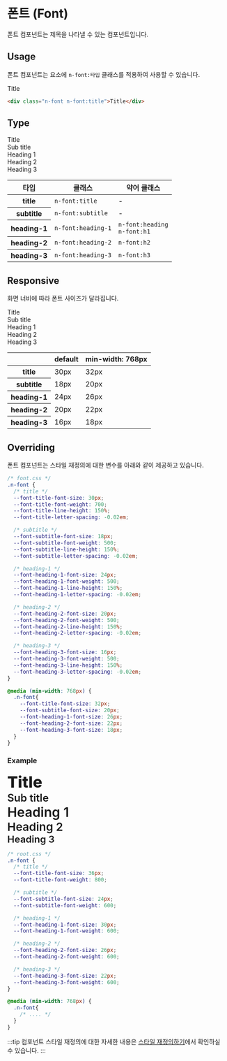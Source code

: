 <script setup>
</script>

# 폰트 (Font)

폰트 컴포넌트는 제목을 나타낼 수 있는 컴포넌트입니다.

<QuickLinks :componentName="'Font'"/>

## Usage

폰트 컴포넌트는 요소에 `n-font:타입` 클래스를 적용하여 사용할 수 있습니다.

<ExampleSection>
  <div class="n-font n-font:title">Title</div>
</ExampleSection>

```html
<div class="n-font n-font:title">Title</div>
```

## Type

<ExampleSection class="fl-dir:column">
  <div class="n-font n-font:title">Title</div>
  <div class="n-font n-font:subtitle">Sub title</div>
  <div class="n-font n-font:h1">Heading 1</div>
  <div class="n-font n-font:h2">Heading 2</div>
  <div class="n-font n-font:h3">Heading 3</div>
</ExampleSection>

<table>
  <thead>
    <tr>
      <th scope="col">타입</th>
      <th scope="col">클래스</th>
      <th scope="col">약어 클래스</th>
    </tr>
  </thead>

  <tbody>
    <tr>
      <th scope="row">title</th>
      <td>
        <code>n-font:title</code>
      </td>
      <td>-</td>
    </tr>
    <tr>
      <th scope="row">subtitle</th>
      <td>
        <code>n-font:subtitle</code>
      </td>
      <td>-</td>
    </tr>
    <tr>
      <th scope="row">heading-1</th>
      <td>
        <code>n-font:heading-1</code>
      </td>
      <td>
        <code>n-font:heading</code>
        <br />
        <code>n-font:h1</code>
      </td>
    </tr>
    <tr>
      <th scope="row">heading-2</th>
      <td>
        <code>n-font:heading-2</code>
      </td>
      <td>
        <code>n-font:h2</code>
      </td>
    </tr>
    <tr>
      <th scope="row">heading-3</th>
      <td>
        <code>n-font:heading-3</code>
      </td>
      <td>
        <code>n-font:h3</code>
      </td>
    </tr>
  </tbody>
</table>

## Responsive

화면 너비에 따라 폰트 사이즈가 달라집니다.

<ExampleSection class="fl-dir:column">
  <div class="n-font n-font:title">Title</div>
  <div class="n-font n-font:subtitle">Sub title</div>
  <div class="n-font n-font:h1">Heading 1</div>
  <div class="n-font n-font:h2">Heading 2</div>
  <div class="n-font n-font:h3">Heading 3</div>
</ExampleSection>

<table>
  <thead>
    <tr>
      <th scope="col"></th>
      <th scope="col">default</th>
      <th scope="col">min-width: 768px</th>
    </tr>
  </thead>

  <tbody>
    <tr>
      <th scope="row">title</th>
      <td>
        <span>30px</span>
      </td>
      <td>
        <span>32px</span>
      </td>
    </tr>
    <tr>
      <th scope="row">subtitle</th>
      <td>
        <span>18px</span>
      </td>
      <td>
        <span>20px</span>
      </td>
    </tr>
    <tr>
      <th scope="row">heading-1</th>
      <td>
        <span>24px</span>
      </td>
      <td>
        <span>26px</span>
      </td>
    </tr>
    <tr>
      <th scope="row">heading-2</th>
      <td>
        <span>20px</span>
      </td>
      <td>
        <span>22px</span>
      </td>
    </tr>
    <tr>
      <th scope="row">heading-3</th>
      <td>
        <span>16px</span>
      </td>
      <td>
        <span>18px</span>
      </td>
    </tr>
  </tbody>
</table>


## Overriding

폰트 컴포넌트는 스타일 재정의에 대한 변수를 아래와 같이 제공하고 있습니다.

```css
/* font.css */
.n-font {
  /* title */
  --font-title-font-size: 30px;
  --font-title-font-weight: 700;
  --font-title-line-height: 150%;
  --font-title-letter-spacing: -0.02em;

  /* subtitle */
  --font-subtitle-font-size: 18px;
  --font-subtitle-font-weight: 500;
  --font-subtitle-line-height: 150%;
  --font-subtitle-letter-spacing: -0.02em;

  /* heading-1 */
  --font-heading-1-font-size: 24px;
  --font-heading-1-font-weight: 500;
  --font-heading-1-line-height: 150%;
  --font-heading-1-letter-spacing: -0.02em;

  /* heading-2 */
  --font-heading-2-font-size: 20px;
  --font-heading-2-font-weight: 500;
  --font-heading-2-line-height: 150%;
  --font-heading-2-letter-spacing: -0.02em;

  /* heading-3 */
  --font-heading-3-font-size: 16px;
  --font-heading-3-font-weight: 500;
  --font-heading-3-line-height: 150%;
  --font-heading-3-letter-spacing: -0.02em;
}

@media (min-width: 768px) {
  .n-font{
    --font-title-font-size: 32px;
    --font-subtitle-font-size: 20px;
    --font-heading-1-font-size: 26px;
    --font-heading-2-font-size: 22px;
    --font-heading-3-font-size: 18px;
  }
}

```

### Example

<ExampleSection class="fl-dir:column my:4">
  <div class="n-font n-font:title" style="font-size:36px; font-weight:800;">Title</div>
  <div class="n-font n-font:subtitle" style="font-size:24px; font-weight:600;">Sub title</div>
  <div class="n-font n-font:h1" style="font-size:30px; font-weight:600;">Heading 1</div>
  <div class="n-font n-font:h2" style="font-size:26px; font-weight:600;">Heading 2</div>
  <div class="n-font n-font:h3" style="font-size:22px; font-weight:600;">Heading 3</div>
</ExampleSection>

```css
/* root.css */
.n-font {
  /* title */
  --font-title-font-size: 36px;
  --font-title-font-weight: 800;

  /* subtitle */
  --font-subtitle-font-size: 24px;
  --font-subtitle-font-weight: 600;

  /* heading-1 */
  --font-heading-1-font-size: 30px;
  --font-heading-1-font-weight: 600;

  /* heading-2 */
  --font-heading-2-font-size: 26px;
  --font-heading-2-font-weight: 600;

  /* heading-3 */
  --font-heading-3-font-size: 22px;
  --font-heading-3-font-weight: 600;
}

@media (min-width: 768px) {
  .n-font{
    /* .... */
  }
}
```

:::tip
컴포넌트 스타일 재정의에 대한 자세한 내용은 [스타일 재정의하기](/guide/customizing)에서 확인하실 수 있습니다.
:::

<QuickLinks :componentName="'Font'"/>

